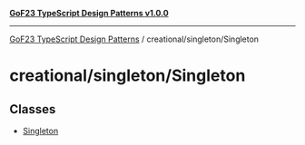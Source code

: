[**GoF23 TypeScript Design Patterns v1.0.0**](../../../README.md)

***

[GoF23 TypeScript Design Patterns](../../../README.md) / creational/singleton/Singleton

# creational/singleton/Singleton

## Classes

- [Singleton](classes/Singleton.md)
